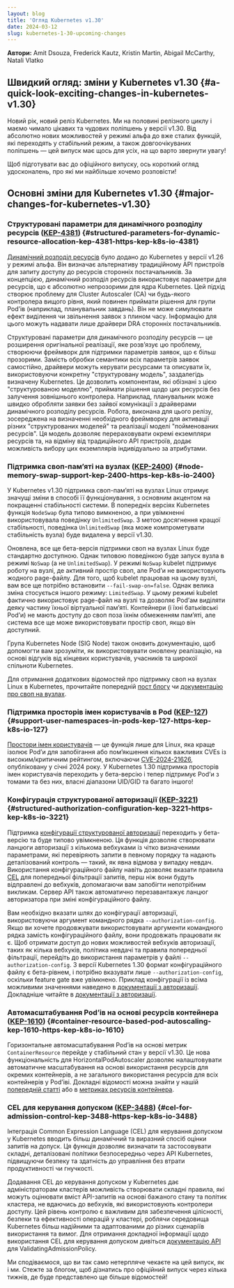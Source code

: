 ```yaml
---
layout: blog
title: 'Огляд Kubernetes v1.30'
date: 2024-03-12
slug: kubernetes-1-30-upcoming-changes
---
```


**Автори:** Amit Dsouza, Frederick Kautz, Kristin Martin, Abigail McCarthy, Natali Vlatko

## Швидкий огляд: зміни у Kubernetes v1.30 {#a-quick-look-exciting-changes-in-kubernetes-v1.30}

Новий рік, новий реліз Kubernetes. Ми на половині релізного циклу і маємо чимало цікавих та чудових поліпшень у версії v1.30. Від абсолютно нових можливостей у режимі альфа до вже сталих функцій, які переходять у стабільний режим, а також довгоочікуваних поліпшень — цей випуск має щось для усіх, на що варто звернути увагу!

Щоб підготувати вас до офіційного випуску, ось короткий огляд удосконалень, про які ми найбільше хочемо розповісти!

## Основні зміни для Kubernetes v1.30 {#major-changes-for-kubernetes-v1.30}

### Структуровані параметри для динамічного розподілу ресурсів ([KEP-4381](https://kep.k8s.io/4381)) {#structured-parameters-for-dynamic-resource-allocation-kep-4381-https-kep-k8s-io-4381}

[Динамічний розподіл ресурсів](/uk/docs/concepts/scheduling-eviction/dynamic-resource-allocation/) було додано до Kubernetes у версії v1.26 у режимі альфа. Він визначає альтернативу традиційному API пристроїв для запиту доступу до ресурсів сторонніх постачальників. За концепцією, динамічний розподіл ресурсів використовує параметри для ресурсів, що є абсолютно непрозорими для ядра Kubernetes. Цей підхід створює проблему для Cluster Autoscaler (CA) чи будь-якого контролера вищого рівня, який повинен приймати рішення для групи Podʼів (наприклад, планувальник завдань). Він не може симулювати ефект виділення чи звільнення заявок з плином часу. Інформацію для цього можуть надавати лише драйвери DRA сторонніх постачальників.

Структуровані параметри для динамічного розподілу ресурсів — це розширення оригінальної реалізації, яке розвʼязує цю проблему, створюючи фреймворк для підтримки параметрів заявок, що є більш прозорими. Замість обробки семантики всіх параметрів заявок самостійно, драйвери можуть керувати ресурсами та описувати їх, використовуючи конкретну "структуровану модель", заздалегідь визначену Kubernetes. Це дозволить компонентам, які обізнані з цією "структурованою моделлю", приймати рішення щодо цих ресурсів без залучення зовнішнього контролера. Наприклад, планувальник може швидко обробляти заявки без зайвої комунікації з драйверами динамічного розподілу ресурсів. Робота, виконана для цього релізу, зосереджена на визначенні необхідного фреймворку для активації різних "структурованих моделей" та реалізації моделі "пойменованих ресурсів". Ця модель дозволяє перераховувати окремі екземпляри ресурсів та, на відміну від традиційного API пристроїв, додає можливість вибору цих екземплярів індивідуально за атрибутами.

### Підтримка своп-памʼяті на вузлах ([KEP-2400](https://kep.k8s.io/2400)) {#node-memory-swap-support-kep-2400-https-kep-k8s-io-2400}

У Kubernetes v1.30 підтримка своп-памʼяті на вузлах Linux отримує значущі зміни в способі її функціонування, з основним акцентом на покращенні стабільності системи. В попередніх версіях Kubernetes функція `NodeSwap` була типово вимкненою, а при увімкненні використовувала поведінку `UnlimitedSwap`. З метою досягнення кращої стабільності, поведінка `UnlimitedSwap` (яка може компрометувати стабільність вузла) буде видалена у версії v1.30.

Оновлена, все ще бета-версія підтримки своп на вузлах Linux буде стандартно доступною. Однак типовою поведінкою буде запуск вузла в режимі `NoSwap` (а не `UnlimitedSwap`). У режимі `NoSwap` kubelet підтримує роботу на вузлі, де активний простір своп, але Podʼи не використовують жодного page-файлу. Для того, щоб kubelet працював на цьому вузлі, вам все ще потрібно встановити `--fail-swap-on=false`. Однак велика зміна стосується іншого режиму: `LimitedSwap`. У цьому режимі kubelet фактично використовує page-файл на вузлі та дозволяє Podʼам виділяти деяку частину їхньої віртуальної памʼяті. Контейнери (і їхні батьківські Podʼи) не мають доступу до своп поза їхнім обмеженням памʼяті, але система все ще може використовувати простір своп, якщо він доступний.

Група Kubernetes Node (SIG Node) також оновить документацію, щоб допомогти вам зрозуміти, як використовувати оновлену реалізацію, на основі відгуків від кінцевих користувачів, учасників та широкої спільноти Kubernetes.

Для отримання додаткових відомостей про підтримку своп на вузлах Linux в Kubernetes, прочитайте попередній [пост блогу](/blog/2023/08/24/swap-linux-beta/) чи [документацію про своп на вузлах](/uk/docs/concepts/architecture/nodes/#swap-memory).

### Підтримка просторів імен користувачів в Pod ([KEP-127](https://kep.k8s.io/127)) {#support-user-namespaces-in-pods-kep-127-https-kep-k8s-io-127}

[Простори імен користувачів](/uk/docs/concepts/workloads/pods/user-namespaces) — це функція лише для Linux, яка краще ізолює Podʼи для запобігання або помʼякшення кількох важливих CVEs із високим/критичним рейтингом, включаючи [CVE-2024-21626](https://github.com/opencontainers/runc/security/advisories/GHSA-xr7r-f8xq-vfvv), опубліковану у січні 2024 року. У Kubernetes 1.30 підтримка просторів імен користувачів переходить у бета-версію і тепер підтримує Podʼи з томами та без них, власні діапазони UID/GID та багато іншого!

### Конфігурація структурованої авторизації ([KEP-3221](https://kep.k8s.io/3221)) {#structured-authorization-configuration-kep-3221-https-kep-k8s-io-3221}

Підтримка [конфігурації структурованої авторизації](/uk/docs/reference/access-authn-authz/authorization/#configuring-the-api-server-using-an-authorization-config-file) переходить у бета-версію та буде типово увімкненою. Ця функція дозволяє створювати ланцюги авторизації з кількома вебхуками із чітко визначеними параметрами, які перевіряють запити в певному порядку та надають деталізований контроль — такий, як явна відмова у випадку невдач. Використання конфігураційного файлу навіть дозволяє вказати правила [CEL](/uk/docs/reference/using-api/cel/) для попередньої фільтрації запитів, перш ніж вони будуть відправлені до вебхуків, допомагаючи вам запобігти непотрібним викликам. Сервер API також автоматично перезавантажує ланцюг авторизатора при зміні конфігураційного файлу.

Вам необхідно вказати шлях до конфігурації авторизації, використовуючи аргумент командного рядка `--authorization-config`. Якщо ви хочете продовжувати використовувати аргументи командного рядка замість конфігураційного файлу, вони продовжать працювати як є. Щоб отримати доступ до нових можливостей вебхуків авторизації, таких як кілька вебхуків, політика невдачі та правила попередньої фільтрації, перейдіть до використання параметрів у файлі `--authorization-config`. З версії Kubernetes 1.30 формат конфігураційного файлу є бета-рівнем, і потрібно вказувати лише `--authorization-config`, оскільки feature gate вже увімкнено. Приклад конфігурації із всіма можливими значеннями наведено в [документації з авторизації](/uk/docs/reference/access-authn-authz/authorization/#configuring-the-api-server-using-an-authorization-config-file). Докладніше читайте в [документації з авторизації](/uk/docs/reference/access-authn-authz/authorization/#configuring-the-api-server-using-an-authorization-config-file).

### Автомасштабування Podʼів на основі ресурсів контейнера ([KEP-1610](https://kep.k8s.io/1610)) {#container-resource-based-pod-autoscaling-kep-1610-https-kep-k8s-io-1610}

Горизонтальне автомасштабування Podʼів на основі метрик `ContainerResource` перейде у стабільний стан у версії v1.30. Це нова функціональність для HorizontalPodAutoscaler дозволяє налаштовувати автоматичне масштабування на основі використання ресурсів для окремих контейнерів, а не загального використання ресурсів для всіх контейнерів у Podʼіві. Докладні відомості можна знайти у нашій [попередній статті](2023/05/02/hpa-container-resource-metric/) або в [метриках ресурсів контейнера](/uk/docs/tasks/run-application/horizontal-pod-autoscale/#container-resource-metrics).

### CEL для керування допуском ([KEP-3488](https://kep.k8s.io/3488)) {#cel-for-admission-control-kep-3488-https-kep-k8s-io-3488}

Інтеграція Common Expression Language (CEL) для керування допуском у Kubernetes вводить більш динамічний та виразний спосіб оцінки запитів на допуск. Ця функція дозволяє визначати та застосовувати складні, деталізовані політики безпосередньо через API Kubernetes, підвищуючи безпеку та здатність до управління без втрати продуктивності чи гнучкості.

Додавання CEL до керування допуском у Kubernetes дає адміністраторам кластерів можливість створювати складні правила, які можуть оцінювати вміст API-запитів на основі бажаного стану та політик кластера, не вдаючись до вебхуків, які використовують контролери доступу. Цей рівень контролю є важливим для забезпечення цілісності, безпеки та ефективності операцій у кластері, роблячи середовища Kubernetes більш надійними та адаптованими до різних сценаріїв використання та вимог. Для отримання докладної інформації щодо використання CEL для керування допуском дивіться [документацію API](/uk/docs/reference/access-authn-authz/validating-admission-policy/) для ValidatingAdmissionPolicy.

Ми сподіваємося, що ви так само нетерпляче чекаєте на цей випуск, як і ми. Стежте за блогом, щоб дізнатись про офіційний випуск через кілька тижнів, де буде представлено ще більше відомостей!
